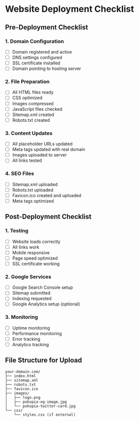 # Website Deployment Checklist

## Pre-Deployment Checklist

### 1. Domain Configuration
- [ ] Domain registered and active
- [ ] DNS settings configured
- [ ] SSL certificate installed
- [ ] Domain pointing to hosting server

### 2. File Preparation
- [ ] All HTML files ready
- [ ] CSS optimized
- [ ] Images compressed
- [ ] JavaScript files checked
- [ ] Sitemap.xml created
- [ ] Robots.txt created

### 3. Content Updates
- [ ] All placeholder URLs updated
- [ ] Meta tags updated with real domain
- [ ] Images uploaded to server
- [ ] All links tested

### 4. SEO Files
- [ ] Sitemap.xml uploaded
- [ ] Robots.txt uploaded
- [ ] Favicon.ico created and uploaded
- [ ] Meta tags optimized

## Post-Deployment Checklist

### 1. Testing
- [ ] Website loads correctly
- [ ] All links work
- [ ] Mobile responsive
- [ ] Page speed optimized
- [ ] SSL certificate working

### 2. Google Services
- [ ] Google Search Console setup
- [ ] Sitemap submitted
- [ ] Indexing requested
- [ ] Google Analytics setup (optional)

### 3. Monitoring
- [ ] Uptime monitoring
- [ ] Performance monitoring
- [ ] Error tracking
- [ ] Analytics tracking

## File Structure for Upload

```
your-domain.com/
├── index.html
├── sitemap.xml
├── robots.txt
├── favicon.ico
├── images/
│   ├── logo.png
│   ├── pokopia-og-image.jpg
│   └── pokopia-twitter-card.jpg
└── css/
    └── styles.css (if external)
```


